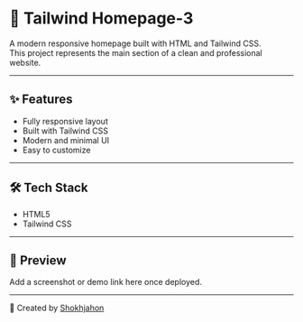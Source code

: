   # 🧡 Tailwind Homepage-3

A modern responsive homepage built with HTML and Tailwind CSS.  
This project represents the main section of a clean and professional website.

---

## ✨ Features
- Fully responsive layout  
- Built with Tailwind CSS  
- Modern and minimal UI  
- Easy to customize  

---

## 🛠️ Tech Stack
- HTML5  
- Tailwind CSS  

---

## 🚀 Preview
Add a screenshot or demo link here once deployed.

---

🧡 Created by [Shokhjahon](https://github.com/QalandarovShokhjahon)
